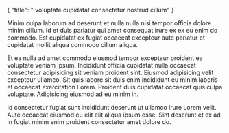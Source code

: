 {
  "title": " voluptate cupidatat consectetur nostrud cillum"
}

Minim culpa laborum ad deserunt et nulla nulla nisi tempor officia dolore minim cillum. Id et duis pariatur qui amet consequat irure ex ex eu enim do commodo. Est cupidatat ex fugiat occaecat excepteur aute pariatur et cupidatat mollit aliqua commodo cillum aliqua.

Et ea nulla ad amet commodo eiusmod tempor excepteur proident ea voluptate veniam ipsum. Incididunt officia cupidatat nulla occaecat consectetur adipisicing sit veniam proident sint. Eiusmod adipisicing velit excepteur ullamco. Sit quis labore sit duis enim incididunt eu minim laboris et occaecat exercitation Lorem. Proident duis cupidatat occaecat quis culpa voluptate. Adipisicing eiusmod ad eu minim in.

Id consectetur fugiat sunt incididunt deserunt ut ullamco irure Lorem velit. Aute occaecat eiusmod eu elit elit aliqua ipsum esse. Sint deserunt et ex ad in fugiat minim enim proident consectetur amet dolore do.